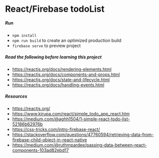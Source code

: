 # React/Firebase todoList

##### Run
- `npm install`
- `npm run build` to create an optimized production build
- `firebase serve` to preview project

##### Read the following before learning this project
- https://reactjs.org/docs/rendering-elements.html
- https://reactjs.org/docs/components-and-props.html
- https://reactjs.org/docs/state-and-lifecycle.html
- https://reactjs.org/docs/handling-events.html

##### Resources
- https://reactjs.org/
- https://www.kirupa.com/react/simple_todo_app_react.htm 
- https://medium.com/@aghh1504/1-simple-react-todo-list-52186b62976b 
- https://css-tricks.com/intro-firebase-react/
- https://stackoverflow.com/questions/47760594/retrieving-data-from-firebase-child-object-in-react-native 
- https://medium.com/@ruthmpardee/passing-data-between-react-components-103ad82ebd17 